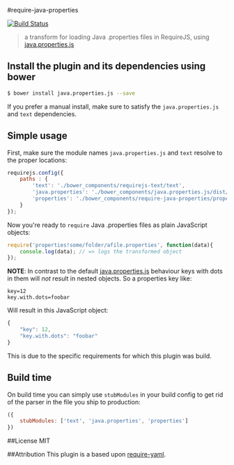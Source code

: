 #require-java-properties

[![Build Status](https://travis-ci.org/martinth/require-java-properties.svg?branch=master)](https://travis-ci.org/martinth/require-java-properties)

> a transform for loading Java .properties files in RequireJS, using [java.properties.js][1]

## Install the plugin and its dependencies using bower
```sh
$ bower install java.properties.js --save
```
If you prefer a manual install, make sure to satisfy the `java.properties.js` and `text` dependencies.

## Simple usage
First, make sure the module names `java.properties.js` and `text` resolve to the proper locations:
```js
requirejs.config({
    paths : {
        'text': './bower_components/requirejs-text/text',
        'java.properties': './bower_components/java.properties.js/dist/amd/java.properties',
        'properties': './bower_components/require-java-properties/properties'
    }
});
```

Now you're ready to `require` Java .properties files as plain JavaScript objects:
```js
require('properties!some/folder/afile.properties', function(data){
    console.log(data); // => logs the transformed object
});
```
**NOTE**: In contrast to the default [java.properties.js][1] behaviour keys with dots in them will *not* result in nested
objects. So a properties key like:
```
key=12
key.with.dots=foobar 
```
Will result in this JavaScript object:
```js
{
    "key": 12,
    "key.with.dots": "foobar"
} 
```
This is due to the specific requirements for which this plugin was build.

## Build time
On build time you can simply use `stubModules` in your build config to get rid of the parser in the file you ship to production:
```js
({
    stubModules: ['text', 'java.properties', 'properties']
})
```

##License
MIT

##Attribution
This plugin is a based upon [require-yaml](https://github.com/m90/require-yaml).

[1]: https://github.com/mattdsteele/java-properties